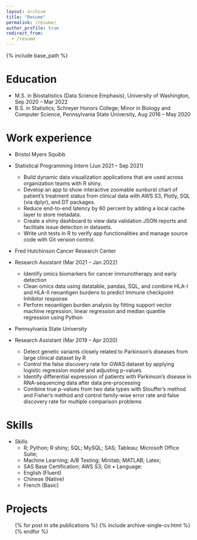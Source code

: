 ```yaml
---
layout: archive
title: "Resume"
permalink: /resume/
author_profile: true
redirect_from:
  - /resume
---
```


{% include base_path %}

Education
======
* M.S. in Biostatistics (Data Science Emphasis), University of Washington, Sep 2020 – Mar 2022
* B.S. in Statistics; Schreyer Honors College; Minor in Biology and Computer Science, Pennsylvania State University, Aug 2016 – May 2020


Work experience
======
* Bristol Myers Squibb
* Statistical Programming Intern (Jun 2021 – Sep 2021)
  * Build dynamic data visualization applications that are used across organization teams with R shiny.
  * Develop an app to show interactive zoomable sunburst chart of patient’s treatment status from clinical data with AWS S3, Plotly, SQL (via dplyr), and DT packages.
  * Reduce end-to-end latency by 60 percent by adding a local cache layer to store metadata.
  * Create a shiny dashboard to view data validation JSON reports and facilitate issue detection in datasets.
  * Write unit tests in R to verify app functionalities and manage source code with Git version control.

* Fred Hutchinson Cancer Research Center
* Research Assistant (Mar 2021 – Jan 2022)
  * Identify omics biomarkers for cancer immunotherapy and early detection
  * Clean omics data using datatable, pandas, SQL, and combine HLA-I and HLA-II neoantigen burdens to predict Immune checkpoint Inhibitor response
  * Perform neoantigen burden analysis by fitting support vector machine regression, linear regression and median quantile regression using Python  

* Pennsylvania State University
* Research Assistant (Mar 2019 – Apr 2020)
  * Detect genetic variants closely related to Parkinson’s diseases from large clinical dataset by R
  * Control the false discovery rate for GWAS dataset by applying logistic regression model and adjusting p-values
  * Identify differential expression of patients with Parkinson’s disease in RNA-sequencing data after data pre-processing
  * Combine true p-values from two data types with Stouffer’s method and Fisher’s method and control family-wise error rate and false discovery rate for multiple comparison problems


Skills
======
* Skills
  * R; Python; R shiny; SQL; MySQL; SAS; Tableau; Microsoft Office Suite; 
  * Machine Learning; A/B Testing; Minitab; MATLAB; Latex; 
  * SAS Base Certification; AWS S3; Git
• Language: 
  * English (Fluent)
  * Chinese (Native)
  * French (Basic)


Projects
======
  <ul>{% for post in site.publications %}
    {% include archive-single-cv.html %}
  {% endfor %}</ul>
  

  

